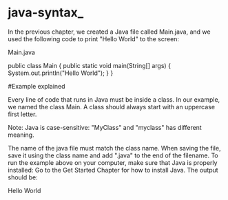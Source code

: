 # java-syntax_
In the previous chapter, we created a Java file called Main.java, and we used the following code to print "Hello World" to the screen:


Main.java

public class Main {
  public static void main(String[] args) {
    System.out.println("Hello World");
  }
}

#Example explained

Every line of code that runs in Java must be inside a class. In our example, we named the class Main. A class should always start with an uppercase first letter.

Note: Java is case-sensitive: "MyClass" and "myclass" has different meaning.

The name of the java file must match the class name. When saving the file, save it using the class name and add ".java" to the end of the filename. To run the example above on your computer, make sure that Java is properly installed: Go to the Get Started Chapter for how to install Java. The output should be:

Hello World
